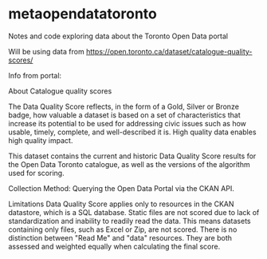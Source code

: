 # metaopendatatoronto

Notes and code exploring data about the Toronto Open Data portal

Will be using data from https://open.toronto.ca/dataset/catalogue-quality-scores/

Info from portal:


About Catalogue quality scores

The Data Quality Score reflects, in the form of a Gold, Silver or Bronze badge, how valuable a dataset is based on a set of characteristics that increase its potential to be used for addressing civic issues such as how usable, timely, complete, and well-described it is. High quality data enables high quality impact.

This dataset contains the current and historic Data Quality Score results for the Open Data Toronto catalogue, as well as the versions of the algorithm used for scoring.

Collection Method: Querying the Open Data Portal via the CKAN API.

Limitations
Data Quality Score applies only to resources in the CKAN datastore, which is a SQL database. Static files are not scored due to lack of standardization and inability to readily read the data. This means datasets containing only files, such as Excel or Zip, are not scored.
There is no distinction between "Read Me" and "data" resources. They are both assessed and weighted equally when calculating the final score.

